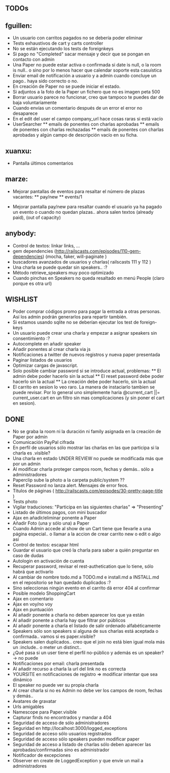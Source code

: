 TODOs
------------------

## fguillen:
* Un usuario con carritos pagados no se debería poder eliminar
* Tests exhaustivos de cart y carts controller
* No se están ejecutando los tests de foreignkeys
* Si pago no "Completed" sacar mensaje y decir que se pongan en contacto con admin
* Una Paper no puede estar activa o confirmada si date is null, o la room is null.. o sino por lo menos hacer que calendar soporte esta casuística
* Enviar email de notificación a usuario y a admin cuando concluye un pago.. haya sido correcto o no.
* En creación de Paper no se puede iniciar el estado.
* Si adjuntos a la foto de la Paper un fichero que no es imagen peta 500
* Borrar usuario parece no funcionar, creo que tampoco te puedes dar de baja voluntariamente
* Cuando envías un comentario después de un error el error no desaparece
* En el edit del user el campo company_url hace cosas raras si está vacío
* UserSearcher
** emails de ponentes con charlas aprobadas
** emails de ponentes con charlas rechazadas
** emails de ponentes con charlas aprobadas y algún campo de descripción vacío en su ficha.

## xuanxu:
* Pantalla últimos comentarios

## marze:
* Mejorar pantallas de eventos para resaltar el número de plazas vacantes:
** pay/new
** events/1

* Mejorar pantalla pay/new para resaltar cuando el usuario ya ha pagado un evento o cuando no quedan plazas.. ahora salen textos (already paid), (out of capacity)

## anybody:
* Control de textos: linkar links, ...
* gem dependencies (http://railscasts.com/episodes/110-gem-dependencies) (mocha, faker, will-paginate )
* buscadores avanzados de usuarios y charlas( railscasts 111 y 112 )
* Una charla se puede quedar sin speakers.. :?
* Método retrieve_speakers muy poco optimizado
* Cuando pinchas en Speakers no queda resaltado en menú People (claro porque es otra url)

WISHLIST
------------------
* Poder comprar códigos promo para pagar la entrada a otras personas. Así los admin podrán generarlos para repartir también.
* Si estamos usando sqlite no se deberían ejecutar los test de foreign-keys
* Un usuario puede crear una charla y empezar a asignar speakers sin consentimiento :?
* Autocomplete en añadir speaker
* Añadir ponentes al crear charla via js
* Notificaciones a twitter de nuevos registros y nueva paper presentada
* Paginar listados de usuarios
* Optimizar cargas de javascript.
* Solo posible cambiar password si se introduce actual, problemas:
** El admin debe poder hacerlo sin la actual
** El reset password debe poder hacerlo sin la actual
** La creación debe poder hacerlo, sin la actual
* El carrito en sesion lo veo raro. La manera de instaciarlo tambien
  se puede revisar. Por lo general uno simplemente haria
   @current_cart ||= current_user.cart
 en un filtro sin mas complicaciones (y sin poner el cart en sesion).


DONE
------------------
* No se graba la room ni la duración ni family asignada en la creacíón de Paper por admin
* Comunicación PayPal cifrada
* En perfil de usuarios sólo mostrar las charlas en las que participa si la charla es .visible?
* Una charla en estado UNDER REVIEW no puede se modificada más que por un admin
* Al modificar charla proteger campos room, fechas y demás.. sólo a administradores
* Paperclip sube la photo a la carpeta public/system ??
* Reset Password no lanza alert. Mensajes de error feos.
* Títulos de páginas ( http://railscasts.com/episodes/30-pretty-page-title )
* Tests photo
* Vigilar traduciones: "Participa en las siguientes charlas" => "Presenting"
* Listado de últimos pagos, con mini buscador
* Ajax en añadir/eliminar ponente a Paper
* Añadir Foto (una y sólo una) a Paper
* Cuando Admin accede al show de un Cart tiene que llevarle a una página especial.. o llamar a la accion de crear carrito new o edit o algo así
* Control de textos: escapar html
* Guardar el usuario que creó la charla para saber a quién preguntar en caso de dudas
* Autologin en activación de cuenta
* Recuperar password, revisar el rest-authetication que lo tiene, sólo habrá que activarlo
* Al cambiar de nombre todo.md a TODO.md e install.md a INSTALL.md en el repositorio se han quedado duplicados :?
* Sino seleccionas ningún evento en el carrito dá error 404 al confirmar
* Posible modelo ShoppingCart
* Ajax en comentario
* Ajax en voy/no voy
* Ajax en puntuación
* Al añadir ponente a charla no deben aparecer los que ya están
* Al añadir ponente a charla hay que filtrar por públicos
* Al añadir ponente a charla el listado de salir ordenado alfabéticamente
* Speakers sólo son speakers si alguna de sus charlas está aceptada o confirmada.. vamos si es paper.visible?
* Speakers salen duplicados.. creo que el join no está bien igual mola más un :include.. o meter un distinct.. 
* ¿Qué pasa si un user tiene el perfil no-público y además es un speaker? -> no puede
* Notificaciones por email: charla presentada
* Al añadir recurso a charla la url del link no es correcta
* YOURSITE en notificaciones de registro => modificar intentar que sea dinámico
* El speaker no puede ver su propia charla
* Al crear charla si no es Admin no debe ver los campos de room, fechas y demás.. 
* Avatares de gravatar
* Urls amigables
* Namescope para Paper.visible 
* Capturar finds no encontrados y mandar a 404
* Seguridad de acceso de sólo administradores
* Seguridad en http://localhost:3000/logged_exceptions
* Seguridad de acceso sólo usuarios registrados
* Seguridad de acceso sólo speakers pueden modificar paper
* Seguridad de acceso a listado de charlas sólo deben aparecer las aprobadas/confirmadas sino es administrador
* Notificador de excepciones
* Observer en create de LoggedException y que envíe un mail a administradores